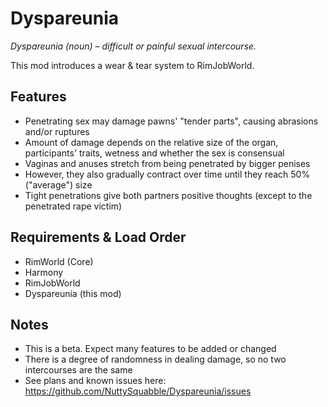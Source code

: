 # Dyspareunia

*Dyspareunia (noun) – difficult or painful sexual intercourse.*

This mod introduces a wear & tear system to RimJobWorld.

## Features

- Penetrating sex may damage pawns' "tender parts", causing abrasions and/or ruptures
- Amount of damage depends on the relative size of the organ, participants' traits, wetness and whether the sex is consensual
- Vaginas and anuses stretch from being penetrated by bigger penises
- However, they also gradually contract over time until they reach 50% ("average") size
- Tight penetrations give both partners positive thoughts (except to the penetrated rape victim)

## Requirements & Load Order

- RimWorld (Core)
- Harmony
- RimJobWorld
- Dyspareunia (this mod)

## Notes

- This is a beta. Expect many features to be added or changed
- There is a degree of randomness in dealing damage, so no two intercourses are the same
- See plans and known issues here: https://github.com/NuttySquabble/Dyspareunia/issues
